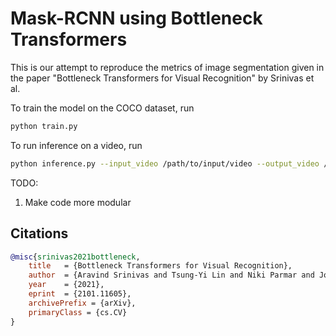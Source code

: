 # Mask-RCNN using Bottleneck Transformers

This is our attempt to reproduce the metrics of image segmentation given in the paper "Bottleneck Transformers for Visual Recognition"
by Srinivas et al.


To train the model on the COCO dataset, run

```bash
python train.py 
```

To run inference on a video, run

```bash
python inference.py --input_video /path/to/input/video --output_video /path/to/output/video
```


TODO:
1. Make code more modular

## Citations

```bibtex
@misc{srinivas2021bottleneck,
    title   = {Bottleneck Transformers for Visual Recognition}, 
    author  = {Aravind Srinivas and Tsung-Yi Lin and Niki Parmar and Jonathon Shlens and Pieter Abbeel and Ashish Vaswani},
    year    = {2021},
    eprint  = {2101.11605},
    archivePrefix = {arXiv},
    primaryClass = {cs.CV}
}
```
